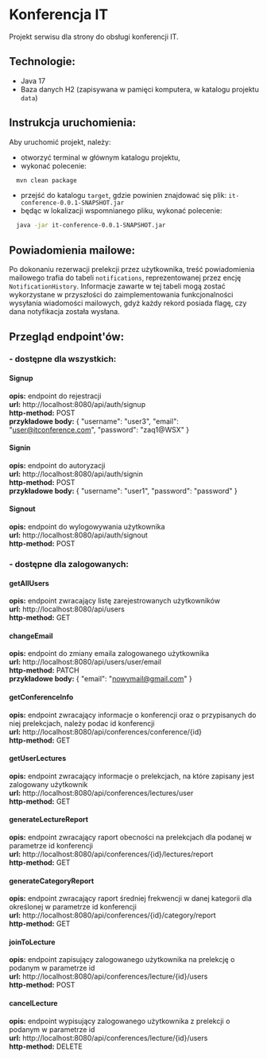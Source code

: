 # Konferencja IT

Projekt serwisu dla strony do obsługi konferencji IT.

## Technologie:
- Java 17
- Baza danych H2 (zapisywana w pamięci komputera, w katalogu projektu `data`)

## Instrukcja uruchomienia:

Aby uruchomić projekt, należy:
- otworzyć terminal w głównym katalogu projektu,
- wykonać polecenie:
```bash
  mvn clean package
``` 
- przejść do katalogu `target`, gdzie powinien znajdować się plik: `it-conference-0.0.1-SNAPSHOT.jar`
- będąc w lokalizacji wspomnianego pliku, wykonać polecenie: 
```bash
  java -jar it-conference-0.0.1-SNAPSHOT.jar
``` 

## Powiadomienia mailowe:

Po dokonaniu rezerwacji prelekcji przez użytkownika, treść powiadomienia mailowego trafia do tabeli `notifications`, reprezentowanej przez encję `NotificationHistory`. Informacje zawarte w tej tabeli mogą zostać wykorzystane w przyszłości do zaimplementowania funkcjonalności wysyłania wiadomości mailowych, gdyż każdy rekord posiada flagę, czy dana notyfikacja została wysłana.

## Przegląd endpoint'ów:

### - dostępne dla wszystkich:

#### Signup

**opis:** endpoint do rejestracji\
**url:** http://localhost:8080/api/auth/signup \
**http-method:** POST\
**przykładowe body:** {
"username": "user3",
"email": "user@itconference.com",
"password": "zaq1@WSX"
}

#### Signin

**opis:** endpoint do autoryzacji\
**url:** http://localhost:8080/api/auth/signin \
**http-method:** POST\
**przykładowe body:** {
"username": "user1",
"password": "password"
}

#### Signout

**opis:** endpoint do wylogowywania użytkownika\
**url:** http://localhost:8080/api/auth/signout \
**http-method:** POST

### - dostępne dla zalogowanych:

#### getAllUsers

**opis:** endpoint zwracający listę zarejestrowanych użytkowników\
**url:** http://localhost:8080/api/users \
**http-method:** GET

#### changeEmail

**opis:** endpoint do zmiany emaila zalogowanego użytkownika\
**url:** http://localhost:8080/api/users/user/email \
**http-method:** PATCH\
**przykładowe body:** {
"email": "nowymail@gmail.com"
}

#### getConferenceInfo

**opis:** endpoint zwracający informacje o konferencji oraz o przypisanych do niej prelekcjach, należy podac id konferencji\
**url:** http://localhost:8080/api/conferences/conference/{id} \
**http-method:** GET

#### getUserLectures

**opis:** endpoint zwracający informacje o prelekcjach, na które zapisany jest zalogowany użytkownik\
**url:** http://localhost:8080/api/conferences/lectures/user \
**http-method:** GET

#### generateLectureReport

**opis:** endpoint zwracający raport obecności na prelekcjach dla podanej w parametrze id konferencji\
**url:** http://localhost:8080/api/conferences/{id}/lectures/report \
**http-method:** GET

#### generateCategoryReport

**opis:** endpoint zwracający raport średniej frekwencji w danej kategorii dla określonej w parametrze id konferencji\
**url:** http://localhost:8080/api/conferences/{id}/category/report \
**http-method:** GET

#### joinToLecture

**opis:** endpoint zapisujący zalogowanego użytkownika na prelekcję o podanym w parametrze id \
**url:** http://localhost:8080/api/conferences/lecture/{id}/users \
**http-method:** POST

#### cancelLecture

**opis:** endpoint wypisujący zalogowanego użytkownika z prelekcji o podanym w parametrze id\
**url:** http://localhost:8080/api/conferences/lecture/{id}/users \
**http-method:** DELETE
